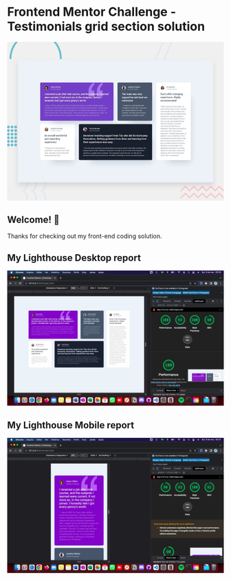 # Frontend Mentor Challenge - Testimonials grid section solution

![Design preview for the Testimonials grid section coding challenge](./design/desktop-preview.jpg)

## Welcome! 👋

Thanks for checking out my front-end coding solution.

## My Lighthouse Desktop report

![Desktop](./design/desktop-report.jpg)

## My Lighthouse Mobile report

![Mobile](./design/mobile-report.jpg)